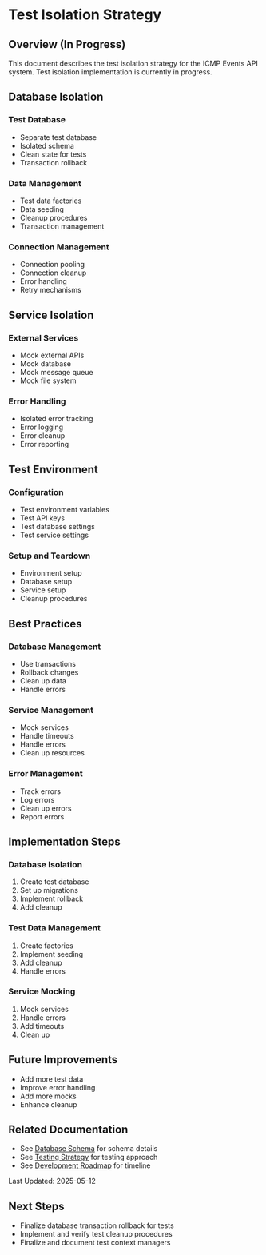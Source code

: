# Test Isolation Strategy

## Overview (In Progress)
This document describes the test isolation strategy for the ICMP Events API system. Test isolation implementation is currently in progress.

## Database Isolation

### Test Database
- Separate test database
- Isolated schema
- Clean state for tests
- Transaction rollback

### Data Management
- Test data factories
- Data seeding
- Cleanup procedures
- Transaction management

### Connection Management
- Connection pooling
- Connection cleanup
- Error handling
- Retry mechanisms

## Service Isolation

### External Services
- Mock external APIs
- Mock database
- Mock message queue
- Mock file system

### Error Handling
- Isolated error tracking
- Error logging
- Error cleanup
- Error reporting

## Test Environment

### Configuration
- Test environment variables
- Test API keys
- Test database settings
- Test service settings

### Setup and Teardown
- Environment setup
- Database setup
- Service setup
- Cleanup procedures

## Best Practices

### Database Management
- Use transactions
- Rollback changes
- Clean up data
- Handle errors

### Service Management
- Mock services
- Handle timeouts
- Handle errors
- Clean up resources

### Error Management
- Track errors
- Log errors
- Clean up errors
- Report errors

## Implementation Steps

### Database Isolation
1. Create test database
2. Set up migrations
3. Implement rollback
4. Add cleanup

### Test Data Management
1. Create factories
2. Implement seeding
3. Add cleanup
4. Handle errors

### Service Mocking
1. Mock services
2. Handle errors
3. Add timeouts
4. Clean up

## Future Improvements
- Add more test data
- Improve error handling
- Add more mocks
- Enhance cleanup

## Related Documentation
- See [Database Schema](database_schema.md) for schema details
- See [Testing Strategy](testing_strategy.md) for testing approach
- See [Development Roadmap](development_roadmap.md) for timeline

Last Updated: 2025-05-12

## Next Steps
- Finalize database transaction rollback for tests
- Implement and verify test cleanup procedures
- Finalize and document test context managers